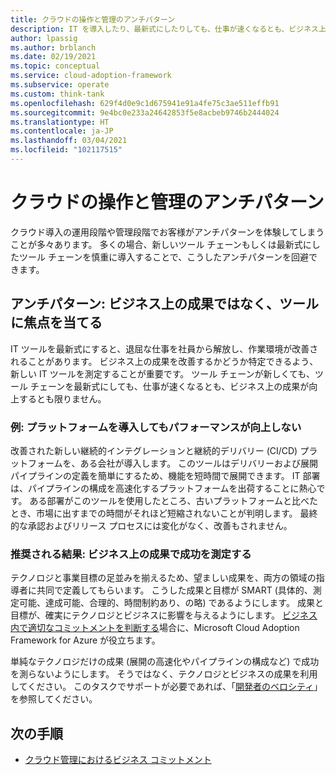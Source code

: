 ```yaml
---
title: クラウドの操作と管理のアンチパターン
description: IT を導入したり、最新式にしたりしても、仕事が速くなるとも、ビジネス上の成果が向上するとも限りません。
author: lpassig
ms.author: brblanch
ms.date: 02/19/2021
ms.topic: conceptual
ms.service: cloud-adoption-framework
ms.subservice: operate
ms.custom: think-tank
ms.openlocfilehash: 629f4d0e9c1d675941e91a4fe75c3ae511effb91
ms.sourcegitcommit: 9e4bc0e233a24642853f5e8acbeb9746b2444024
ms.translationtype: HT
ms.contentlocale: ja-JP
ms.lasthandoff: 03/04/2021
ms.locfileid: "102117515"
---
```

# <a name="cloud-operation-and-management-antipatterns"></a>クラウドの操作と管理のアンチパターン

クラウド導入の運用段階や管理段階でお客様がアンチパターンを体験してしまうことが多々あります。 多くの場合、新しいツール チェーンもしくは最新式にしたツール チェーンを慎重に導入することで、こうしたアンチパターンを回避できます。

## <a name="antipattern-focus-on-tooling-not-business-outcomes"></a>アンチパターン: ビジネス上の成果ではなく、ツールに焦点を当てる

IT ツールを最新式にすると、退屈な仕事を社員から解放し、作業環境が改善されることがあります。 ビジネス上の成果を改善するかどうか特定できるよう、新しい IT ツールを測定することが重要です。 ツール チェーンが新しくても、ツール チェーンを最新式にしても、仕事が速くなるとも、ビジネス上の成果が向上するとも限りません。

### <a name="example-introduce-a-platform-that-doesnt-improve-performance"></a>例: プラットフォームを導入してもパフォーマンスが向上しない

改善された新しい継続的インテグレーションと継続的デリバリー (CI/CD) プラットフォームを、ある会社が導入します。 このツールはデリバリーおよび展開パイプラインの定義を簡単にするため、機能を短時間で展開できます。 IT 部署は、パイプラインの構成を高速化するプラットフォームを出荷することに熱心です。 ある部署がこのツールを使用したところ、古いプラットフォームと比べたとき、市場に出すまでの時間がそれほど短縮されないことが判明します。 最終的な承認およびリリース プロセスには変化がなく、改善もされません。

### <a name="preferred-outcome-measure-success-with-business-outcomes"></a>推奨される結果: ビジネス上の成果で成功を測定する

テクノロジと事業目標の足並みを揃えるため、望ましい成果を、両方の領域の指導者に共同で定義してもらいます。 こうした成果と目標が SMART (具体的、測定可能、達成可能、合理的、時間制約あり、の略) であるようにします。 成果と目標が、確実にテクノロジとビジネスに影響を与えるようにします。 [ビジネス内で適切なコミットメントを判断する](/azure/cloud-adoption-framework/manage/considerations/commitment)場合に、Microsoft Cloud Adoption Framework for Azure が役立ちます。

単純なテクノロジだけの成果 (展開の高速化やパイプラインの構成など) で成功を測らないようにします。 そうではなく、テクノロジとビジネスの成果を利用してください。 このタスクでサポートが必要であれば、「[開発者のベロシティ](https://azure.microsoft.com/overview/developer-velocity/)」を参照してください。

## <a name="next-step"></a>次の手順

- [クラウド管理におけるビジネス コミットメント](/azure/cloud-adoption-framework/manage/considerations/commitment)